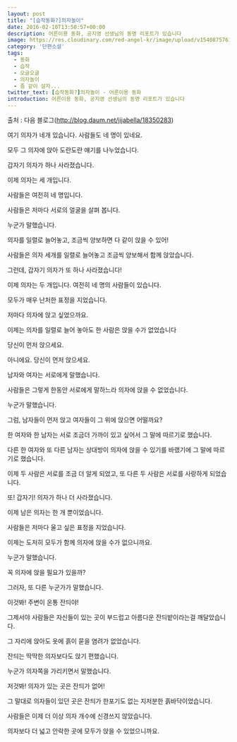 ```yaml
---
layout: post
title: "[습작동화?]의자놀이"
date: 2016-02-10T13:50:57+00:00
description: 어른이용 동화, 공지영 선생님의 동명 리포트가 있습니다
image: https://res.cloudinary.com/red-angel-kr/image/upload/v1540875761/blog_img/etc.jpg
category: '단편소설'  
tags:
  - 동화
  - 습작
  - 오글오글
  - 의자놀이
  - 좀 같이 살자...
twitter_text: [습작동화?]의자놀이 - 어른이용 동화
introduction: 어른이용 동화, 공지영 선생님의 동명 리포트가 있습니다
---
```


출처 : 다음 블로그(<http://blog.daum.net/jijabella/18350283>)

여기 의자가 네개 있습니다. 사람들도 네 명이 있네요.
  
모두 그 의자에 앉아 도란도란 얘기를 나누었습니다.

갑자기 의자가 하나 사라졌습니다.

이제 의자는 세 개입니다.
  
사람들은 여전히 네 명입니다.
  
사람들은 저마다 서로의 얼굴을 살펴 봅니다.

누군가 말했습니다.
  
의자를 일렬로 늘어놓고, 조금씩 양보하면 다 같이 앉을 수 있어!
  
사람들은 의자 세개를 일렬로 늘어놓고 조금씩 양보해서 함께 앉았습니다.

그런데, 갑자기 의자가 또 하나 사라졌습니다!

이제 의자는 두 개입니다. 여전히 네 명의 사람들이 있습니다.
  
모두가 매우 난처한 표정을 지었습니다.
  
저마다 의자에 앉고 싶었으까요.
  
이제는 의자를 일렬로 늘어 놓아도 한 사람은 앉을 수가 없었습니다

당신이 먼저 앉으세요.
  
아니에요. 당신이 먼저 앉으세요.

남자와 여자는 서로에게 말했습니다.
  
사람들은 그렇게 한동안 서로에게 말하느라 의자에 앉을 수 없었습니다.

누군가 말했습니다.
  
그럼, 남자들이 먼저 앉고 여자들이 그 위에 앉으면 어떨까요?

한 여자와 한 남자는 서로 조금더 가까이 있고 싶어서 그 말에 따르기로 했습니다.
  
다른 한 여자와 또 다른 남자는 상대방이 의자에 앉을 수 있기를 바랬기에 그 말에 따르기로 했습니다.

이제 두 사람은 서로를 조금 더 알게 되었고, 또 다른 두 사람은 서로를 사랑하게 되었습니다.

또! 갑자기! 의자가 하나 더 사라졌습니다.

이제 남은 의자는 한 개 뿐이었습니다.
  
사람들은 저마다 울고 싶은 표정을 지었습니다.
  
이제는 도저히 모두가 함께 의자에 앉을 수가 없으니까요.

누군가 말했습니다.
  
꼭 의자에 앉을 필요가 있을까?
  
그러자, 또 다른 누군가가 말했습니다.
  
이것봐! 주변이 온통 잔듸야!

그제서야 사람들은 자신들이 있는 곳이 부드럽고 아름다운 잔듸밭이라는걸 깨달았습니다.
  
그 자리에 앉아도 옷에 흙이 묻을 염려가 없었습니다.
  
잔듸는 딱딱한 의자보다도 앉기 편했습니다.

누군가 의자쪽을 가리키면서 말했습니다.
  
저것봐! 의자가 있는 곳은 잔듸가 없어!
  
그 말대로 의자들이 있던 곳은 잔듸가 한포기도 없는 지저분한 흙바닥이었습니다.

사람들은 이제 더 이상 의자 개수에 신경쓰지 않았습니다.
  
의자보다 더 넓고 안락한 곳에 모두가 앉을 수 있었으니까요.
